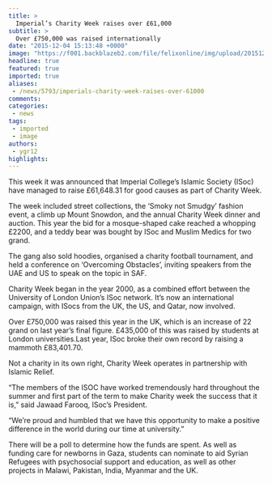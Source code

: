 ```yaml
---
title: >
  Imperial’s Charity Week raises over £61,000
subtitle: >
  Over £750,000 was raised internationally
date: "2015-12-04 15:13:48 +0000"
image: "https://f001.backblazeb2.com/file/felixonline/img/upload/201512041513-ygr12-cw-mosque-cake-.jpg"
headline: true
featured: true
imported: true
aliases:
 - /news/5793/imperials-charity-week-raises-over-61000
comments:
categories:
 - news
tags:
 - imported
 - image
authors:
 - ygr12
highlights:
---
```


This week it was announced that Imperial College’s Islamic Society (ISoc) have managed to raise £61,648.31 for good causes as part of Charity Week.

The week included street collections, the ‘Smoky not Smudgy’ fashion event, a climb up Mount Snowdon, and the annual Charity Week dinner and auction. This year the bid for a mosque-shaped cake reached a whopping £2200, and a teddy bear was bought by ISoc and Muslim Medics for two grand.

The gang also sold hoodies, organised a charity football tournament, and held a conference on ‘Overcoming Obstacles’, inviting speakers from the UAE and US to speak on the topic in SAF.

Charity Week began in the year 2000, as a combined effort between the University of London Union’s ISoc network. It’s now an international campaign, with ISocs from the UK, the US, and Qatar, now involved.

Over £750,000 was raised this year in the UK, which is an increase of 22 grand on last year’s final figure. £435,000 of this was raised by students at London universities.Last year, ISoc broke their own record by raising a mammoth £83,401.70.

Not a charity in its own right, Charity Week operates in partnership with Islamic Relief.

“The members of the ISOC have worked tremendously hard throughout the summer and first part of the term to make Charity week the success that it is,” said Jawaad Farooq, ISoc’s President.

“We’re proud and humbled that we have this opportunity to make a positive difference in the world during our time at university.”

There will be a poll to determine how the funds are spent. As well as funding care for newborns in Gaza, students can nominate to aid Syrian Refugees with psychosocial support and education, as well as other projects in Malawi, Pakistan, India, Myanmar and the UK.
